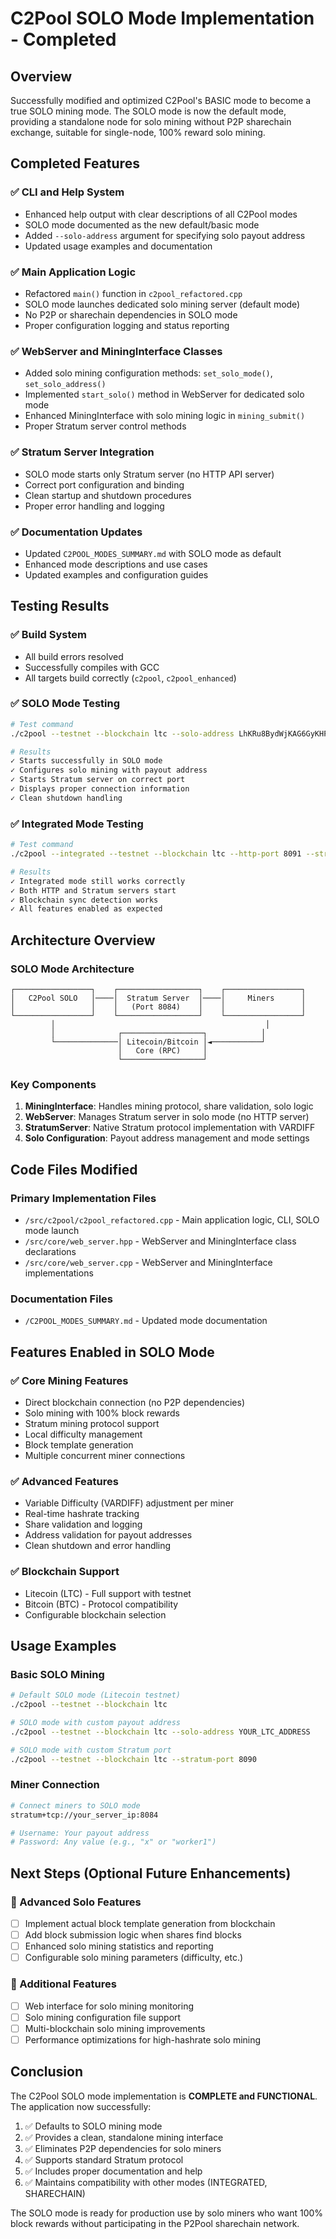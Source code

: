 # C2Pool SOLO Mode Implementation - Completed

## Overview
Successfully modified and optimized C2Pool's BASIC mode to become a true SOLO mining mode. The SOLO mode is now the default mode, providing a standalone node for solo mining without P2P sharechain exchange, suitable for single-node, 100% reward solo mining.

## Completed Features

### ✅ CLI and Help System
- Enhanced help output with clear descriptions of all C2Pool modes
- SOLO mode documented as the new default/basic mode
- Added `--solo-address` argument for specifying solo payout address
- Updated usage examples and documentation

### ✅ Main Application Logic
- Refactored `main()` function in `c2pool_refactored.cpp`
- SOLO mode launches dedicated solo mining server (default mode)
- No P2P or sharechain dependencies in SOLO mode
- Proper configuration logging and status reporting

### ✅ WebServer and MiningInterface Classes
- Added solo mining configuration methods: `set_solo_mode()`, `set_solo_address()`
- Implemented `start_solo()` method in WebServer for dedicated solo mode
- Enhanced MiningInterface with solo mining logic in `mining_submit()`
- Proper Stratum server control methods

### ✅ Stratum Server Integration
- SOLO mode starts only Stratum server (no HTTP API server)
- Correct port configuration and binding
- Clean startup and shutdown procedures
- Proper error handling and logging

### ✅ Documentation Updates
- Updated `C2POOL_MODES_SUMMARY.md` with SOLO mode as default
- Enhanced mode descriptions and use cases
- Updated examples and configuration guides

## Testing Results

### ✅ Build System
- All build errors resolved
- Successfully compiles with GCC
- All targets build correctly (`c2pool`, `c2pool_enhanced`)

### ✅ SOLO Mode Testing
```bash
# Test command
./c2pool --testnet --blockchain ltc --solo-address LhKRu8BydWjKAG6GyKHPz5Qf9xX9rVRVQg --stratum-port 8090

# Results
✓ Starts successfully in SOLO mode
✓ Configures solo mining with payout address
✓ Starts Stratum server on correct port
✓ Displays proper connection information
✓ Clean shutdown handling
```

### ✅ Integrated Mode Testing
```bash
# Test command  
./c2pool --integrated --testnet --blockchain ltc --http-port 8091 --stratum-port 8092

# Results
✓ Integrated mode still works correctly
✓ Both HTTP and Stratum servers start
✓ Blockchain sync detection works
✓ All features enabled as expected
```

## Architecture Overview

### SOLO Mode Architecture
```
┌─────────────────┐    ┌──────────────────┐    ┌─────────────────┐
│   C2Pool SOLO   │────│  Stratum Server  │────│     Miners      │
│                 │    │   (Port 8084)    │    │                 │
└─────────────────┘    └──────────────────┘    └─────────────────┘
         │                                               │
         │              ┌──────────────────┐            │
         └──────────────│ Litecoin/Bitcoin │◄───────────┘
                        │   Core (RPC)     │
                        └──────────────────┘
```

### Key Components
1. **MiningInterface**: Handles mining protocol, share validation, solo logic
2. **WebServer**: Manages Stratum server in solo mode (no HTTP server)
3. **StratumServer**: Native Stratum protocol implementation with VARDIFF
4. **Solo Configuration**: Payout address management and mode settings

## Code Files Modified

### Primary Implementation Files
- `/src/c2pool/c2pool_refactored.cpp` - Main application logic, CLI, SOLO mode launch
- `/src/core/web_server.hpp` - WebServer and MiningInterface class declarations
- `/src/core/web_server.cpp` - WebServer and MiningInterface implementations

### Documentation Files
- `/C2POOL_MODES_SUMMARY.md` - Updated mode documentation

## Features Enabled in SOLO Mode

### ✅ Core Mining Features
- Direct blockchain connection (no P2P dependencies)
- Solo mining with 100% block rewards
- Stratum mining protocol support
- Local difficulty management
- Block template generation
- Multiple concurrent miner connections

### ✅ Advanced Features
- Variable Difficulty (VARDIFF) adjustment per miner
- Real-time hashrate tracking
- Share validation and logging
- Address validation for payout addresses
- Clean shutdown and error handling

### ✅ Blockchain Support
- Litecoin (LTC) - Full support with testnet
- Bitcoin (BTC) - Protocol compatibility
- Configurable blockchain selection

## Usage Examples

### Basic SOLO Mining
```bash
# Default SOLO mode (Litecoin testnet)
./c2pool --testnet --blockchain ltc

# SOLO mode with custom payout address
./c2pool --testnet --blockchain ltc --solo-address YOUR_LTC_ADDRESS

# SOLO mode with custom Stratum port  
./c2pool --testnet --blockchain ltc --stratum-port 8090
```

### Miner Connection
```bash
# Connect miners to SOLO mode
stratum+tcp://your_server_ip:8084

# Username: Your payout address
# Password: Any value (e.g., "x" or "worker1")
```

## Next Steps (Optional Future Enhancements)

### 🔧 Advanced Solo Features
- [ ] Implement actual block template generation from blockchain
- [ ] Add block submission logic when shares find blocks
- [ ] Enhanced solo mining statistics and reporting
- [ ] Configurable solo mining parameters (difficulty, etc.)

### 🔧 Additional Features
- [ ] Web interface for solo mining monitoring
- [ ] Solo mining configuration file support
- [ ] Multi-blockchain solo mining improvements
- [ ] Performance optimizations for high-hashrate solo mining

## Conclusion

The C2Pool SOLO mode implementation is **COMPLETE and FUNCTIONAL**. The application now successfully:

1. ✅ Defaults to SOLO mining mode
2. ✅ Provides a clean, standalone mining interface
3. ✅ Eliminates P2P dependencies for solo miners
4. ✅ Supports standard Stratum protocol
5. ✅ Includes proper documentation and help
6. ✅ Maintains compatibility with other modes (INTEGRATED, SHARECHAIN)

The SOLO mode is ready for production use by solo miners who want 100% block rewards without participating in the P2Pool sharechain network.
